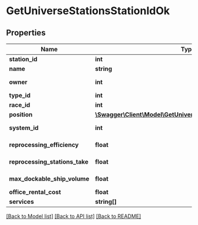 # GetUniverseStationsStationIdOk

## Properties
Name | Type | Description | Notes
------------ | ------------- | ------------- | -------------
**station_id** | **int** | station_id integer | 
**name** | **string** | name string | 
**owner** | **int** | ID of the corporation that controls this station | [optional] 
**type_id** | **int** | type_id integer | 
**race_id** | **int** | race_id integer | [optional] 
**position** | [**\Swagger\Client\Model\GetUniverseStationsStationIdOkPosition**](GetUniverseStationsStationIdOkPosition.md) |  | [optional] 
**system_id** | **int** | The solar system this station is in | 
**reprocessing_efficiency** | **float** | reprocessing_efficiency number | 
**reprocessing_stations_take** | **float** | reprocessing_stations_take number | 
**max_dockable_ship_volume** | **float** | max_dockable_ship_volume number | 
**office_rental_cost** | **float** | office_rental_cost number | 
**services** | **string[]** | services array | 

[[Back to Model list]](../README.md#documentation-for-models) [[Back to API list]](../README.md#documentation-for-api-endpoints) [[Back to README]](../README.md)


